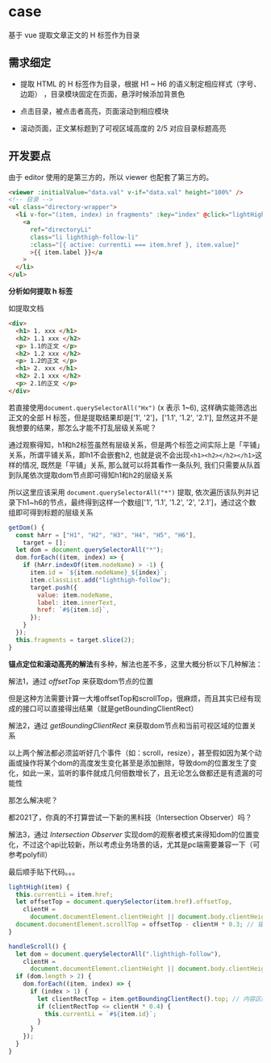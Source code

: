 # case

基于 vue 提取文章正文的 H 标签作为目录

## 需求细定

- 提取 HTML 的 H 标签作为目录，根据 H1 ~ H6 的语义制定相应样式（字号、边距） ，目录模块固定在页面，悬浮时候添加背景色

- 点击目录，被点击者高亮，页面滚动到相应模块

- 滚动页面，正文某标题到了可视区域高度的 2/5 对应目录标题高亮

## 开发要点

由于 editor 使用的是第三方的，所以 viewer 也配套了第三方的。

```html
<viewer :initialValue="data.val" v-if="data.val" height="100%" />
<!-- 目录 -->
<ul class="directory-wrapper">
  <li v-for="(item, index) in fragments" :key="index" @click="lightHigh(item)">
    <a
      ref="directoryLi"
      class="li lighthigh-follow-li"
      :class="[{ active: currentLi === item.href }, item.value]"
      >{{ item.label }}</a
    >
  </li>
</ul>
```

**分析如何提取 h 标签**

如提取文档

```html
<div>
  <h1> 1. xxx </h1>
  <h2> 1.1 xxx </h2>
  <p> 1.1的正文 </p>
  <h2> 1.2 xxx </h2>
  <p> 1.2的正文 </p>
  <h1> 2. xxx </h1>
  <h2> 2.1 xxx </h2>
  <p> 2.1的正文 </p>
</div>
```

若直接使用`document.querySelectorAll("Hx")` (x 表示 1~6), 这样确实能筛选出正文的全部 H 标签，但是提取结果却是['1', '2']，['1.1', '1.2', '2.1'], 显然这并不是我想要的结果，那怎么才能不打乱层级关系呢？

通过观察得知，h1和h2标签虽然有层级关系，但是两个标签之间实际上是「平铺」关系，所谓平铺关系，即h1不会嵌套h2, 也就是说不会出现`<h1><h2></h2></h1>`这样的情况, 既然是「平铺」关系, 那么就可以将其看作一条队列, 我们只需要从队首到队尾依次提取dom节点即可得知h1和h2的层级关系

所以这里应该采用 `document.querySelectorAll("*")` 提取, 依次遍历该队列并记录下h1~h6的节点，最终得到这样一个数组['1', '1.1', '1.2', '2', '2.1']，通过这个数组即可得到标题的层级关系

```javascript
getDom() {
  const hArr = ["H1", "H2", "H3", "H4", "H5", "H6"],
    target = [];
  let dom = document.querySelectorAll("*");
  dom.forEach((item, index) => {
    if (hArr.indexOf(item.nodeName) > -1) {
      item.id = `${item.nodeName}_${index}`;
      item.classList.add("lighthigh-follow");
      target.push({
        value: item.nodeName,
        label: item.innerText,
        href: `#${item.id}`,
      });
    }
  });
  this.fragments = target.slice(2);
}
```

**锚点定位和滚动高亮的解法**有多种，解法也差不多，这里大概分析以下几种解法：

解法1，通过 *offsetTop* 来获取dom节点的位置

但是这种方法需要计算一大堆offsetTop和scrollTop，很麻烦，而且其实已经有现成的接口可以直接得出结果（就是getBoundingClientRect）

解法2，通过 *getBoundingClientRect* 来获取dom节点和当前可视区域的位置关系

以上两个解法都必须监听好几个事件（如：scroll，resize），甚至假如因为某个动画或操作将某个dom的高度发生变化甚至是添加删除，导致dom的位置发生了变化，如此一来，监听的事件就成几何倍数增长了，且无论怎么做都还是有遗漏的可能性

那怎么解决呢？

都2021了，你真的不打算尝试一下新的黑科技（Intersection Observer）吗？

解法3，通过 *Intersection Observer* 实现dom的观察者模式来得知dom的位置变化，不过这个api比较新，所以考虑业务场景的话，尤其是pc端需要兼容一下（可参考polyfill）

最后顺手贴下代码。。。

```javascript
lightHigh(item) {
  this.currentLi = item.href;
  let offsetTop = document.querySelector(item.href).offsetTop,
    clientH =
      document.documentElement.clientHeight || document.body.clientHeight;
  document.documentElement.scrollTop = offsetTop - clientH * 0.3; // 锚点定位
}
```

```javascript
handleScroll() {
  let dom = document.querySelectorAll(".lighthigh-follow"),
    clientH =
      document.documentElement.clientHeight || document.body.clientHeight;
  if (dom.length > 2) {
    dom.forEach((item, index) => {
      if (index > 1) {
        let clientRectTop = item.getBoundingClientRect().top; // 内容区的top 距离窗口的高度;
        if (clientRectTop <= clientH * 0.4) {
          this.currentLi = `#${item.id}`;
        }
      }
    });
  }
}
```
